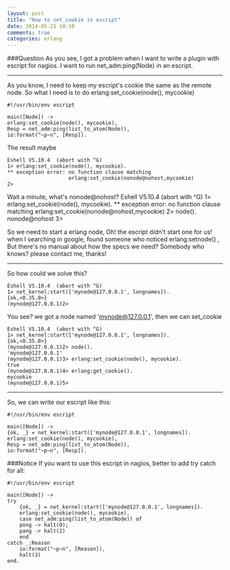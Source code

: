 ```yaml
---
layout: post
title: "How to set_cookie in escript"
date: 2014-05-21 10:10
comments: true
categories: erlang
---
```

###Question
As you see, I got a problem when I want to write a plugin with escript for nagios. I want to run net_adm:ping(Node) in an escript.  
* * *
As you know, I need to keep my escript's cookie the same as the remote node. So what I need is to do erlang:set_cookie(node(), mycookie)  

    #!/usr/bin/env escript

    main([Node]) ->
    erlang:set_cookie(node(), mycookie),
    Resp = net_adm:ping(list_to_atom(Node)),
    io:format("~p~n", [Resp]).

The result maybe

    Eshell V5.10.4  (abort with ^G)
    1> erlang:set_cookie(node(), mycookie).
    ** exception error: no function clause matching 
                        erlang:set_cookie(nonode@nohost,mycookie) 
    2> 

Wait a minute, what's nonode@nohost?
    Eshell V5.10.4  (abort with ^G)
    1> erlang:set_cookie(node(), mycookie).
    ** exception error: no function clause matching 
                        erlang:set_cookie(nonode@nohost,mycookie) 
    2> node().
    nonode@nohost
    3> 

So we need to start a erlang node, Oh! the escript didn't start one for us! when I searching in google, found someone who noticed erlang:setnode() , But there's no manual about how the specs we need? Somebody who knows? please contact me, thanks!
* * *
So how could we solve this?  

    Eshell V5.10.4  (abort with ^G)
    1> net_kernel:start(['mynode@127.0.0.1', longnames]).
    {ok,<0.35.0>}
    (mynode@127.0.0.1)2>

You see? we got a node named 'mynode@127.0.0.1', then we can set_cookie 

    Eshell V5.10.4  (abort with ^G)
    1> net_kernel:start(['mynode@127.0.0.1', longnames]).
    {ok,<0.35.0>}
    (mynode@127.0.0.1)2> node().                                           
    'mynode@127.0.0.1'
    (mynode@127.0.0.1)3> erlang:set_cookie(node(), mycookie).
    true
    (mynode@127.0.0.1)4> erlang:get_cookie().
    mycookie
    (mynode@127.0.0.1)5> 

* * * 
So, we can write our escript like this:  

    #!/usr/bin/env escript

    main([Node]) ->
    {ok, _} = net_kernel:start(['mynode@127.0.0.1', longnames]).
    erlang:set_cookie(node(), mycookie),
    Resp = net_adm:ping(list_to_atom(Node)),
    io:format("~p~n", [Resp]).

###Notice
If you want to use this escript in nagios, better to add try catch for all:

    #!/usr/bin/env escript

    main([Node]) ->
    try
        {ok, _} = net_kernel:start(['mynode@127.0.0.1', longnames]).
        erlang:set_cookie(node(), mycookie),
        case net_adm:ping(list_to_atom(Node)) of
        pong -> halt(0);
        pang -> halt(2)
        end
    catch _:Reason
        io:format("~p~n", [Reason]),
        halt(3)
    end.
   
